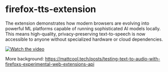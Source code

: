 # firefox-tts-extension

The extension demonstrates how modern browsers are evolving into powerful ML platforms capable of running sophisticated AI models locally. This means high-quality, privacy-preserving text-to-speech is now accessible to anyone without specialized hardware or cloud dependencies.


[![Watch the video](https://i.ytimg.com/vi/sKoqNSU0jOc/hqdefault.jpg?sqp=-oaymwE2CNACELwBSFXyq4qpAygIARUAAIhCGAFwAcABBvABAfgBsgeAAtAFigIMCAAQARhgIGAoYDAP&rs=AOn4CLCfnqxh_Eyhd6mlmH0e7brjsbpJyw)](https://youtu.be/sKoqNSU0jOc?si=C5x8il0eIexFxZeW)



More background:
https://mattcool.tech/posts/testing-text-to-audio-with-firefoxs-experimental-web-extensions-api


